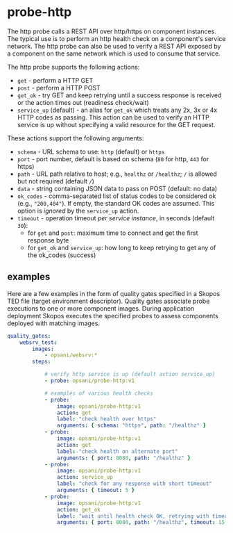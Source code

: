# probe-http
The http probe calls a REST API over http/https on component instances.  The typical use is to perform an http health check on a component's service network.  The http probe can also be used to verify a REST API exposed by a component on the same network which is used to consume that service.

The http probe supports the following actions:

* `get` - perform a HTTP GET
* `post` - perform a HTTP POST
* `get_ok` - try GET and keep retrying until a success response is received or the action times out (readiness check/wait)
* `service_up` (default) - an alias for `get_ok` which treats any 2x, 3x or 4x HTTP codes as passing.  This action can be used to verify an HTTP service is up without specifying a valid resource for the GET request.

These actions support the following arguments:

* `schema` - URL schema to use: `http` (default) or `https`
* `port` - port number, default is based on schema (`80` for http, `443` for https)
* `path` - URL path relative to host; e.g., `healthz` or `/healthz`; `/` is allowed but not required (default `/`)
* `data` - string containing JSON data to pass on POST (default: no data)
* `ok_codes` - comma-separated list of status codes to be considered ok (e.g., `"200,404"`). If empty, the standard OK codes are assumed.  This option is *ignored* by the `service_up` action.
* `timeout` - operation timeout *per service instance*, in seconds (default `30`):
    * for `get` and `post`: maximum time to connect and get the first response byte
    * for `get_ok` and `service_up`: how long to keep retrying to get any of the ok_codes (success)

## examples

Here are a few examples in the form of quality gates specified in a Skopos TED file (target environment descriptor).  Quality gates associate probe executions to one or more component images.  During application deployment Skopos executes the specified probes to assess components deployed with matching images.

```yaml
quality_gates:
    websrv_test:
        images:
            - opsani/websrv:*
        steps:

            # verify http service is up (default action service_up)
            - probe: opsani/probe-http:v1

            # examples of various health checks
            - probe:
                image: opsani/probe-http:v1
                action: get
                label: "check health over https"
                arguments: { schema: "https", path: "/healthz" }
            - probe:
                image: opsani/probe-http:v1
                action: get
                label: "check health on alternate port"
                arguments: { port: 8080, path: "/healthz" }
            - probe:
                image: opsani/probe-http:v1
                action: service_up
                label: "check for any response with short timeout"
                arguments: { timeout: 5 }
            - probe:
                image: opsani/probe-http:v1
                action: get_ok
                label: "wait until health check OK, retrying with timeout"
                arguments: { port: 8080, path: "/healthz", timeout: 15 }
```
